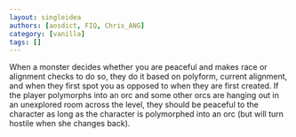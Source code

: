 ```yaml
---
layout: singleidea
authors: [aosdict, FIQ, Chris_ANG]
category: [vanilla]
tags: []
---
```

When a monster decides whether you are peaceful and makes race or alignment checks to do so, they do it based on polyform, current alignment, and when they first spot you as opposed to when they are first created. If the player polymorphs into an orc and some other orcs are hanging out in an unexplored room across the level, they should be peaceful to the character as long as the character is polymorphed into an orc (but will turn hostile when she changes back).
